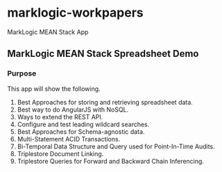# marklogic-workpapers
MarkLogic MEAN Stack App

## MarkLogic MEAN Stack Spreadsheet Demo
### Purpose
This app will show the following.

1. Best Approaches for storing and retrieving spreadsheet data.
1. Best way to do AngularJS with NoSQL.
1. Ways to extend the REST API.
1. Configure and test leading wildcard searches.
1. Best Approaches for Schema-agnostic data.
1. Multi-Statement ACID Transactions.
1. Bi-Temporal Data Structure and Query used for Point-In-Time Audits.
1. Triplestore Document Linking.
1. Triplestore Queries for Forward and Backward Chain Inferencing.

